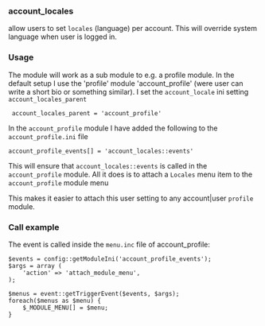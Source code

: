 ### account_locales

allow users to set `locales` (language) per account. This will override system language when user is logged in.

### Usage

The module will work as a sub module to e.g. a profile module. In the default setup
I use the 'profile' module 'account_profile' (were user can write a short bio or something
similar). I set the `account_locale` ini setting `account_locales_parent`

     account_locales_parent = 'account_profile'

In the `account_profile` module I have added the following to the `account_profile.ini` file

    account_profile_events[] = 'account_locales::events'

This will ensure that `account_locales::events` is called in the `account_profile` 
module. All it does is to attach a `Locales` menu item to the `account_profile` module menu

This makes it easier to attach this user setting to any account|user `profile` module.  

### Call example

The event is called inside the `menu.inc` file of account_profile: 

    $events = config::getModuleIni('account_profile_events');
    $args = array (
        'action' => 'attach_module_menu',
    );

    $menus = event::getTriggerEvent($events, $args);    
    foreach($menus as $menu) {
        $_MODULE_MENU[] = $menu;
    } 
